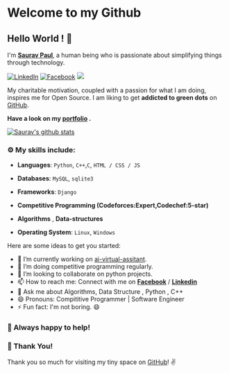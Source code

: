 
# Welcome to my Github
## Hello World ! :wave:

I'm **[Saurav Paul](https://www.linkedin.com/in/saurav-paul-5b4aa4178/)**, a human being who is passionate about simplifying things through technology.

 [![LinkedIn](https://img.shields.io/static/v1.svg?label=LinkedIn&message=@SauravPaul&logo=linkedin&style=flat&color=blue)](https://www.linkedin.com/in/saurav-paul-5b4aa4178/)
 [![Facebook](https://img.shields.io/static/v1.svg?label=facebook&message=@SauravPaul&logo=facebook&style=flat&color=blue)](https://www.facebook.com/sauravpaul.sunny)
 ![](https://komarev.com/ghpvc/?username=saurav-paul)
 
 My charitable motivation, coupled with a passion for what I am doing, inspires me for Open Source. 
I am liking to get **addicted to green dots** on [GitHub](https://github.com/Saurav-Paul?tab=repositories).


**Have a look on my [portfolio](https://saurav-paul.github.io/) .** 

[![Saurav's github stats](https://github-readme-stats.vercel.app/api?username=Saurav-Paul&show_icons=true)](https://github.com/Saurav-Paul/)


### :gear: My skills include:

- **Languages**: `Python`, `C++`,`C`, `HTML / CSS / JS`

- **Databases**: `MySQL`, `sqlite3`

- **Frameworks**: `Django` 

- **Competitive Programming (Codeforces:Expert,Codechef:5-star)**
    
- **Algorithms** , **Data-structures**

- **Operating System**: `Linux`, `Windows`
    
Here are some ideas to get you started:

- 🔭 I’m currently working on [ai-virtual-assitant](https://github.com/Saurav-Paul/AI-virtual-assistant-python).
- 🌱 I’m doing competitive programming regularly.
- 👯 I’m looking to collaborate on python projects.
- 📫 How to reach me: Connect with me on **[Facebook](https://www.facebook.com/sauravpaul.sunny)** / **[Linkedin](https://www.linkedin.com/in/saurav-paul-5b4aa4178/)**  
- 💬 Ask me about Algorithms, Data Structure , Python , C++ 
- 😄 Pronouns: Compititive Programmer | Software Engineer 
- ⚡ Fun fact: I'm not boring. 😄 


### :handshake: Always happy to help!


### :hugs: Thank You!

Thank you so much for visiting my tiny space on [GitHub](https://github.com/Saurav-Paul)! :v:



